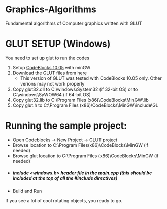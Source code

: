 # Graphics-Algorithms
Fundamental algorithms of Computer graphics written with GLUT


# GLUT SETUP (Windows)
You need to set up glut to run the codes

1. Setup [CodeBlocks 10.05](https://sourceforge.net/projects/codeblocks/files/Binaries/10.05/Windows/codeblocks-10.05mingw-setup.exe/download) with minGW 
2. Download the GLUT files from [here](https://github.com/faridulreza/Graphics-Algorithms/tree/main/glut-3.7.6)
   - This version of GLUT was tested with CodeBlocks 10.05 only. Other verions may not work properly
3. Copy glut32.dll to C:\windows\System32 (if 32-bit OS) or to C:\windows\SyWOW64 (if 64-bit OS)
4. Copy glut32.lib to C:\Program Files (x86)\CodeBlocks\MinGW\lib
5. Copy glut.h to C:\Program Files (x86)\CodeBlocks\MinGW\include\GL


# Running the sample project:
- Open Codeblocks -> New Project -> GLUT project
- Browse location to C:\Program Files(x86)\CodeBlocks\MinGW (if needed)
- Browse glut location to C:\Program Files (x86)\CodeBlocks\MinGW (if needed) 
- ##### include <windows.h> header file in the main.cpp (this should be included at the top of all the #include directives) 
- Build and Run

If you see a lot of cool rotating objects, you ready to go.

